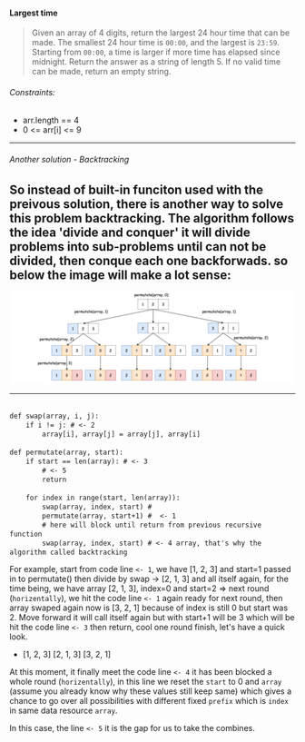 #### Largest time
> Given an array of 4 digits, return the largest 24 hour time that can be made.
> The smallest 24 hour time is `00:00`, and the largest is `23:59`.  Starting from `00:00`, a time is larger if more time has elapsed since midnight.
> Return the answer as a string of length 5.  If no valid time can be made, return an empty string.

###### Constraints:
- arr.length == 4
- 0 <= arr[i] <= 9
---

###### Another solution - Backtracking

So instead of built-in funciton used with the preivous solution, there is another way to solve this problem backtracking.
The algorithm follows the idea 'divide and conquer' it will divide problems into sub-problems until can not be divided,
then conque each one backforwads.
so below the image will make a lot sense:
---
![Upstream vs Origin](https://raw.githubusercontent.com/Seven-Bi/day_algorithm/master/Img/note_2.png)

---
<pre><code>
def swap(array, i, j):
    if i != j: # <- 2
        array[i], array[j] = array[j], array[i]

def permutate(array, start):
    if start == len(array): # <- 3
    	# <- 5
        return

    for index in range(start, len(array)):
        swap(array, index, start) # 
        permutate(array, start+1) #  <- 1
        # here will block until return from previous recursive function
        swap(array, index, start) # <- 4 array, that's why the algorithm called backtracking
</code></pre>

For example, start from code line `<- 1`, we have [1, 2, 3] and start=1 passed in to permutate() then divide by swap -> [2, 1, 3] and all itself again, for the time being, we have array [2, 1, 3], index=0 and start=2 => next round (`horizentally`), we hit the code line `<- 1` again ready for next round, then array swaped again now is [3, 2, 1] because of index is still 0 but start was 2. Move forward it will call itself again but with start+1 will be 3 which will be hit the code line `<- 3` then return, cool one round finish, let's have a quick look.

- [1, 2, 3]	[2, 1, 3]	[3, 2, 1]

At this moment, it finally meet the code line `<- 4` it has been blocked a whole round (`horizentally`), in this line we reset the `start` to 0 and `array` (assume you already know why these values still keep same) which gives a chance to go over all possibilities with different fixed `prefix` which is `index` in same data resource `array`.

In this case, the line `<- 5` it is the gap for us to take the combines.



